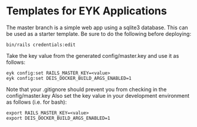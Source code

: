 # Templates for EYK Applications

The master branch is a simple web app using a sqlite3 database.
This can be used as a starter template.
Be sure to do the following before deploying:
```
bin/rails credentials:edit
```
Take the key value from the generated config/master.key and use it as follows:
```
eyk config:set RAILS_MASTER_KEY=<value>
eyk config:set DEIS_DOCKER_BUILD_ARGS_ENABLED=1
```
Note that your .gitignore should prevent you from checking in the config/master.key
Also set the key value in your development environment as follows (i.e. for bash):
```
export RAILS_MASTER_KEY=<value>
export DEIS_DOCKER_BUILD_ARGS_ENABLED=1
```

